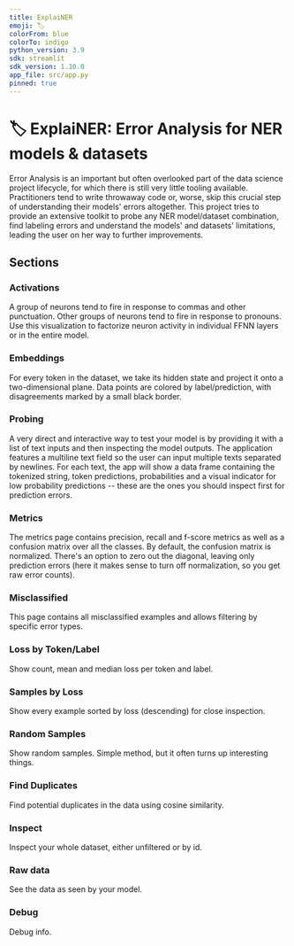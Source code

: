 ```yaml
---
title: ExplaiNER
emoji: 🏷️
colorFrom: blue
colorTo: indigo
python_version: 3.9
sdk: streamlit
sdk_version: 1.10.0
app_file: src/app.py
pinned: true
---
```


# 🏷️ ExplaiNER: Error Analysis for NER models & datasets

Error Analysis is an important but often overlooked part of the data science project lifecycle, for which there is still very little tooling available. Practitioners tend to write throwaway code or, worse, skip this crucial step of understanding their models' errors altogether. This project tries to provide an extensive toolkit to probe any NER model/dataset combination, find labeling errors and understand the models' and datasets' limitations, leading the user on her way to further improvements.

## Sections


### Activations

A group of neurons tend to fire in response to commas and other punctuation. Other groups of neurons tend to fire in response to pronouns. Use this visualization to factorize neuron activity in individual FFNN layers or in the entire model.


### Embeddings

For every token in the dataset, we take its hidden state and project it onto a two-dimensional plane. Data points are colored by label/prediction, with disagreements marked by a small black border.


### Probing

A very direct and interactive way to test your model is by providing it with a list of text inputs and then inspecting the model outputs. The application features a multiline text field so the user can input multiple texts separated by newlines. For each text, the app will show a data frame containing the tokenized string, token predictions, probabilities and a visual indicator for low probability predictions -- these are the ones you should inspect first for prediction errors.


### Metrics

The metrics page contains precision, recall and f-score metrics as well as a confusion matrix over all the classes. By default, the confusion matrix is normalized. There's an option to zero out the diagonal, leaving only prediction errors (here it makes sense to turn off normalization, so you get raw error counts).


### Misclassified

This page contains all misclassified examples and allows filtering by specific error types.


### Loss by Token/Label

Show count, mean and median loss per token and label.


### Samples by Loss

Show every example sorted by loss (descending) for close inspection.


### Random Samples

Show random samples. Simple method, but it often turns up interesting things.


### Find Duplicates

Find potential duplicates in the data using cosine similarity.


### Inspect

Inspect your whole dataset, either unfiltered or by id.


### Raw data

See the data as seen by your model.


### Debug

Debug info.
